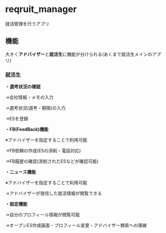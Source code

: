 # reqruit_manager

就活管理を行うアプリ

## 機能

大きく**アドバイザー**と**就活生**に機能が分けられる(あくまで就活生メインのアプリ)

### 就活生

**・選考状況の確認**

→会社情報・メモの入力

→選考状況(選考・期限)の入力

→ESを登録


**・FB(FeedBack)機能**

※アドバイザーを指定することで利用可能


→FB依頼の作成(ESの添削・電話対応)

→FB履歴の確認(添削されたESなどが確認可能)


**・ニュース機能**

※アドバイザーを指定することで利用可能


→アドバイザーが発信した就活情報が閲覧できる


**・設定機能**


→自分のプロフィール情報が閲覧可能

→オープンES作成画面・プロフィール変更・アドバイザー検索への導線

